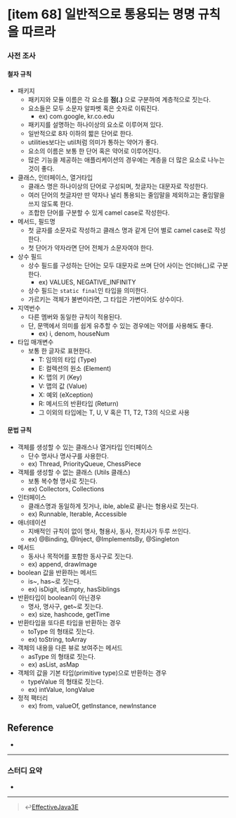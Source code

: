 # [item 68] 일반적으로 통용되는 명명 규칙을 따르라
### 사전 조사
#### 철자 규칙
- 패키지
    - 패키지와 모듈 이름은 각 요소를 **점(.)** 으로 구분하여 계층적으로 짓는다.
    - 요소들은 모두 소문자 알파벳 혹은 숫자로 이뤄진다.
        - ex) com.google, kr.co.edu
    - 패키지를 설명하는 하나이상의 요소로 이루어져 있다.
    - 일반적으로 8자 이하의 짧은 단어로 한다.
    - utilities보다는 util처럼 의미가 통하는 약어가 좋다.
    - 요소의 이름은 보통 한 단어 혹은 약어로 이루어진다.
    - 많은 기능을 제공하는 애플리케이션의 경우에는 계층을 더 많은 요소로 나누는 것이 좋다.
- 클래스, 인터페이스, 열거타입
    - 클래스 명은 하나이상의 단어로 구성되며, 첫글자는 대문자로 작성한다.
    - 여러 단어의 첫글자만 딴 약자나 널리 통용되는 줄임말을 제외하고는 줄임말을 쓰지 않도록 한다.
    - 조합한 단어를 구분할 수 있게 camel case로 작성한다.
- 메서드, 필드명
    - 첫 글자를 소문자로 작성하고 클래스 명과 같게 단어 별로 camel case로 작성한다.
    - 첫 단어가 약자라면 단어 전체가 소문자여야 한다.
- 상수 필드
    - 상수 필드를 구성하는 단어는 모두 대문자로 쓰며 단어 사이는 언더바(_)로 구분한다.
        - ex) VALUES, NEGATIVE_INFINITY
    - 상수 필드는 `static final`인 타입을 의미한다.
    - 가르키는 객체가 불변이라면, 그 타입은 가변이어도 상수이다.
- 지역번수
    - 다른 멤버와 동일한 규칙이 적용된다.
    - 단, 문맥에서 의미를 쉽게 유추할 수 있는 경우에는 약어를 사용해도 좋다.
        - ex) i, denom, houseNum
- 타입 매개변수
    - 보통 한 글자로 표현한다.
        - T: 임의의 타입 (Type)
        - E: 컬렉션의 원소 (Element)
        - K: 맵의 키 (Key)
        - V: 맵의 값 (Value)
        - X: 예외 (eXception)
        - R: 메서드의 반환타입 (Return)
        - 그 이외의 타입에는 T, U, V 혹은 T1, T2, T3의 식으로 사용
#### 문법 규칙
- 객체를 생성할 수 있는 클래스나 열거타입 인터페이스
    - 단수 명사나 명사구를 사용한다.
    - ex) Thread, PriorityQueue, ChessPiece
- 객체를 생성할 수 없는 클래스 (Utils 클래스)
    - 보통 복수형 명사로 짓는다.
    - ex) Collectors, Collections
- 인터페이스
    - 클래스명과 동일하게 짓거나, ible, able로 끝나는 형용사로 짓는다.
    - ex) Runnable, Iterable, Accessible
- 애너테이션
    - 지배적인 규칙이 없이 명사, 형용사, 동사, 전치사가 두루 쓰인다.
    - ex) @Binding, @Inject, @ImplementsBy, @Singleton
- 메서드
    - 동사나 목적어를 포함한 동사구로 짓는다.
    - ex) append, drawImage
- boolean 값을 반환하는 메서드
    - is~, has~로 짓는다.
    - ex) isDigit, isEmpty, hasSiblings
- 반환타입이 boolean이 아닌경우
    - 명사, 명사구, get~로 짓는다.
    - ex) size, hashcode, getTime
- 반환타입을 또다른 타입을 반환하는 경우
    - toType 의 형태로 짓는다.
    - ex) toString, toArray
- 객체의 내용을 다른 뷰로 보여주는 메서드
    - asType 의 형태로 짓는다.
    - ex) asList, asMap
- 객체의 값을 기본 타입(primitive type)으로 반환하는 경우
    - typeValue 의 형태로 짓는다.
    - ex) intValue, longValue
- 정적 팩터리
    - ex) from, valueOf, getInstance, newInstance

## Reference
-

---

### 스터디 요약
-

---

> :leftwards_arrow_with_hook:[EffectiveJava3E](/EffectiveJava3E/README.md)

